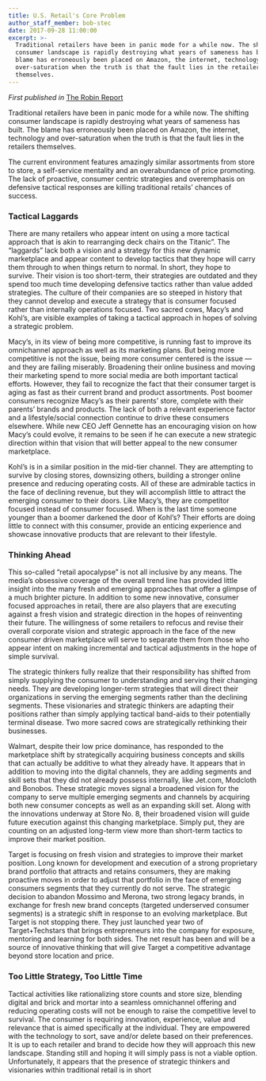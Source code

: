 ```yaml
---
title: U.S. Retail's Core Problem
author_staff_member: bob-stec
date: 2017-09-28 11:00:00
excerpt: >-
  Traditional retailers have been in panic mode for a while now. The shifting
  consumer landscape is rapidly destroying what years of sameness has built. The
  blame has erroneously been placed on Amazon, the internet, technology and
  over-saturation when the truth is that the fault lies in the retailers
  themselves.
---
```



*First published in* [The Robin Report](http://www.therobinreport.com/retails-core-problem/?utm_source=The+Robin+Report&amp;utm_campaign=61d32346c5-Retails'+Core+Problem_2017_08_16&amp;utm_medium=email&amp;utm_term=0_e90268c709-61d32346c5-229112669)

Traditional retailers have been in panic mode for a while now. The shifting consumer landscape is rapidly destroying what years of sameness has built. The blame has erroneously been placed on Amazon, the internet, technology and over-saturation when the truth is that the fault lies in the retailers themselves.

The current environment features amazingly similar assortments from store to store, a self-service mentality and an overabundance of price promoting. The lack of proactive, consumer centric strategies and overemphasis on defensive tactical responses are killing traditional retails’ chances of success.

### Tactical Laggards

There are many retailers who appear intent on using a more tactical approach that is akin to rearranging deck chairs on the Titanic”. The “laggards” lack both a vision and a strategy for this new dynamic marketplace and appear content to develop tactics that they hope will carry them through to when things return to normal. In short, they hope to survive. Their vision is too short-term, their strategies are outdated and they spend too much time developing defensive tactics rather than value added strategies. The culture of their companies are so steeped in history that they cannot develop and execute a strategy that is consumer focused rather than internally operations focused. Two sacred cows, Macy’s and Kohl’s, are visible examples of taking a tactical approach in hopes of solving a strategic problem.

Macy’s, in its view of being more competitive, is running fast to improve its omnichannel approach as well as its marketing plans. But being more competitive is not the issue, being more consumer centered is the issue — and they are failing miserably. Broadening their online business and moving their marketing spend to more social media are both important tactical efforts. However, they fail to recognize the fact that their consumer target is aging as fast as their current brand and product assortments. Post boomer consumers recognize Macy’s as their parents’ store, complete with their parents’ brands and products. The lack of both a relevant experience factor and a lifestyle/social connection continue to drive these consumers elsewhere. While new CEO Jeff Gennette has an encouraging vision on how Macy’s could evolve, it remains to be seen if he can execute a new strategic direction within that vision that will better appeal to the new consumer marketplace.

Kohl’s is in a similar position in the mid-tier channel. They are attempting to survive by closing stores, downsizing others, building a stronger online presence and reducing operating costs. All of these are admirable tactics in the face of declining revenue, but they will accomplish little to attract the emerging consumer to their doors. Like Macy’s, they are competitor focused instead of consumer focused. When is the last time someone younger than a boomer darkened the door of Kohl’s? Their efforts are doing little to connect with this consumer, provide an enticing experience and showcase innovative products that are relevant to their lifestyle.

### Thinking Ahead

This so-called “retail apocalypse” is not all inclusive by any means. The media’s obsessive coverage of the overall trend line has provided little insight into the many fresh and emerging approaches that offer a glimpse of a much brighter picture. In addition to some new innovative, consumer focused approaches in retail, there are also players that are executing against a fresh vision and strategic direction in the hopes of reinventing their future. The willingness of some retailers to refocus and revise their overall corporate vision and strategic approach in the face of the new consumer driven marketplace will serve to separate them from those who appear intent on making incremental and tactical adjustments in the hope of simple survival.

The strategic thinkers fully realize that their responsibility has shifted from simply supplying the consumer to understanding and serving their changing needs. They are developing longer-term strategies that will direct their organizations in serving the emerging segments rather than the declining segments. These visionaries and strategic thinkers are adapting their positions rather than simply applying tactical band-aids to their potentially terminal disease. Two more sacred cows are strategically rethinking their businesses.

Walmart, despite their low price dominance, has responded to the marketplace shift by strategically acquiring business concepts and skills that can actually be additive to what they already have. It appears that in addition to moving into the digital channels, they are adding segments and skill sets that they did not already possess internally, like Jet.com, Modcloth and Bonobos. These strategic moves signal a broadened vision for the company to serve multiple emerging segments and channels by acquiring both new consumer concepts as well as an expanding skill set. Along with the innovations underway at Store No. 8, their broadened vision will guide future execution against this changing marketplace. Simply put, they are counting on an adjusted long-term view more than short-term tactics to improve their market position.

Target is focusing on fresh vision and strategies to improve their market position. Long known for development and execution of a strong proprietary brand portfolio that attracts and retains consumers, they are making proactive moves in order to adjust that portfolio in the face of emerging consumers segments that they currently do not serve. The strategic decision to abandon Mossimo and Merona, two strong legacy brands, in exchange for fresh new brand concepts (targeted underserved consumer segments) is a strategic shift in response to an evolving marketplace. But Target is not stopping there. They just launched year two of Target+Techstars that brings entrepreneurs into the company for exposure, mentoring and learning for both sides. The net result has been and will be a source of innovative thinking that will give Target a competitive advantage beyond store location and price.

### Too Little Strategy, Too Little Time

Tactical activities like rationalizing store counts and store size, blending digital and brick and mortar into a seamless omnichannel offering and reducing operating costs will not be enough to raise the competitive level to survival. The consumer is requiring innovation, experience, value and relevance that is aimed specifically at the individual. They are empowered with the technology to sort, save and/or delete based on their preferences. It is up to each retailer and brand to decide how they will approach this new landscape. Standing still and hoping it will simply pass is not a viable option. Unfortunately, it appears that the presence of strategic thinkers and visionaries within traditional retail is in short